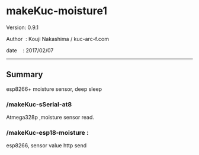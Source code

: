﻿# makeKuc-moisture1

 Version: 0.9.1

 Author  : Kouji Nakashima / kuc-arc-f.com

 date    : 2017/02/07

***

## Summary
 esp8266+ moisture sensor, deep sleep

### /makeKuc-sSerial-at8
 Atmega328p ,moisture sensor read.
 
### /makeKuc-esp18-moisture :
 esp8266, sensor value http send


